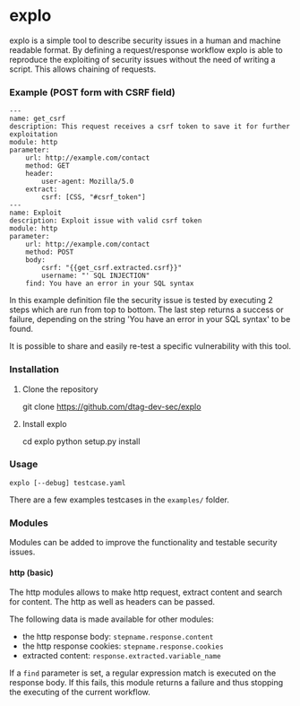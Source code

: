 explo
=====

explo is a simple tool to describe security issues in a human and machine readable format.
By defining a request/response workflow explo is able to reproduce the exploiting of security issues without the
need of writing a script. This allows chaining of requests.

### Example (POST form with CSRF field)

	---
    name: get_csrf
	description: This request receives a csrf token to save it for further exploitation
    module: http
    parameter:
        url: http://example.com/contact
        method: GET
	    header:
            user-agent: Mozilla/5.0
        extract:
            csrf: [CSS, "#csrf_token"]
	---
	name: Exploit
    description: Exploit issue with valid csrf token
    module: http
    parameter:
        url: http://example.com/contact
        method: POST
        body:
            csrf: "{{get_csrf.extracted.csrf}}"
            username: "' SQL INJECTION"
        find: You have an error in your SQL syntax

In this example definition file the security issue is tested by executing 2 steps which are run from top to bottom. The last step returns a success or failure, depending on the string 'You have an error in your SQL syntax' to be found.

It is possible to share and easily re-test a specific vulnerability with this tool.

### Installation

1. Clone the repository

    git clone https://github.com/dtag-dev-sec/explo

2. Install explo

    cd explo
    python setup.py install

### Usage

    explo [--debug] testcase.yaml

There are a few examples testcases in the `examples/` folder.

### Modules

Modules can be added to improve the functionality and testable security issues.

#### http (basic)

The http modules allows to make http request, extract content and search for content. The http as well as headers can be passed.

The following data is made available for other modules:

* the http response body: `stepname.response.content` 
* the http response cookies: `stepname.response.cookies`
* extracted content: `response.extracted.variable_name`

If a `find` parameter is set, a regular expression match is executed on the response body. If this fails, this module returns a failure and thus stopping the executing of the current workflow.
